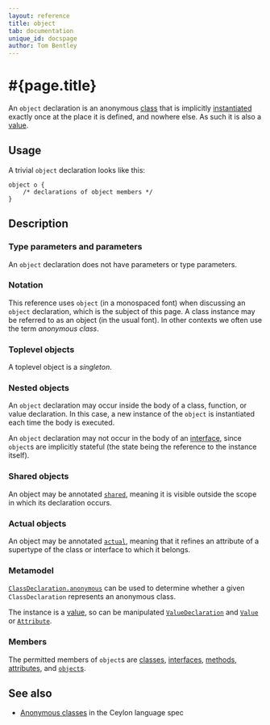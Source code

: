 ```yaml
---
layout: reference
title: object
tab: documentation
unique_id: docspage
author: Tom Bentley
---
```


# #{page.title}

An `object` declaration is an anonymous [class](../class) that is 
implicitly [instantiated](../../expression/class-instantiation)
exactly once at the place it is defined, and nowhere else. As such it 
is also a [value](../value).

## Usage 

A trivial `object` declaration looks like this:

<!-- try: -->
    object o {
        /* declarations of object members */
    }

## Description

### Type parameters and parameters

An `object` declaration does not have parameters or type parameters.

### Notation

This reference uses `object` (in a monospaced font) when discussing an 
`object` declaration, which is the subject of this page. A class instance 
may be referred to as an object (in the usual font). In other contexts we 
often use the term _anonymous class_.

### Toplevel objects

A toplevel object is a _singleton_.

### Nested objects

An `object` declaration may occur inside the body of a class, function, 
or value declaration. In this case, a new instance of the `object` is
instantiated each time the body is executed.

An `object` declaration may not occur in the body of an 
[interface](../interface), since `object`s are implicitly stateful (the 
state being the reference to the instance itself).

### Shared objects 

An object may be annotated [`shared`](../../annotation/shared), meaning
it is visible outside the scope in which its declaration occurs.

### Actual objects

An object may be annotated [`actual`](../../annotation/actual), meaning 
that it refines an attribute of a supertype of the class or interface
to which it belongs.

### Metamodel

[`ClassDeclaration.anonymous`](#{site.urls.apidoc_current}/meta/declaration/ClassDeclaration.type.html#anonymous) 
can be used to determine whether a given `ClassDeclaration` represents an anonymous class. 

The instance is a [value](../value), so can be manipulated 
[`ValueDeclaration`](#{site.urls.apidoc_current}/meta/declaration/ValueDeclaration.type.html) and 
[`Value`](#{site.urls.apidoc_current}/meta/model/Value.type.html) or 
[`Attribute`](#{site.urls.apidoc_current}/meta/model/Attribute.type.html).

### Members

The permitted members of `object`s are [classes](../class), 
[interfaces](../interface), [methods](../method), [attributes](../attribute),
and [`object`s](../object).

## See also

* [Anonymous classes](#{site.urls.spec_current}#anonymousclasses) in the Ceylon 
  language spec
